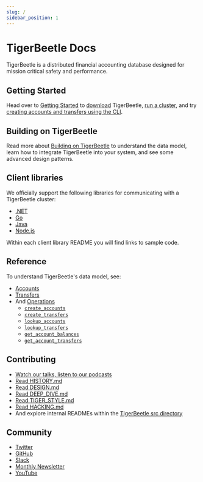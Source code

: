 ```yaml
---
slug: /
sidebar_position: 1
---
```


# TigerBeetle Docs

TigerBeetle is a distributed financial accounting database designed
for mission critical safety and performance.

## Getting Started

Head over to [Getting Started](./getting-started/README.md) to
[download](./getting-started/download.md) TigerBeetle, [run a
cluster](./getting-started/single-binary.md), and try [creating accounts and transfers using the
CLI](./getting-started/cli-repl.md).

## Building on TigerBeetle

Read more about [Building on TigerBeetle](./develop/README.md) to understand the
data model, learn how to integrate TigerBeetle into your system, and see some advanced design
patterns.

## Client libraries

We officially support the following libraries for communicating with a
TigerBeetle cluster:

- [.NET](/src/clients/dotnet/README.md)
- [Go](/src/clients/go/README.md)
- [Java](/src/clients/java/README.md)
- [Node.js](/src/clients/node/README.md)

Within each client library README you will find links to sample code.

## Reference

To understand TigerBeetle's data model, see:

- [Accounts](./reference/accounts.md)
- [Transfers](./reference/transfers.md)
- And [Operations](./reference/operations/index.md)
  - [`create_accounts`](./reference/operations/create_accounts.md)
  - [`create_transfers`](./reference/operations/create_transfers.md)
  - [`lookup_accounts`](./reference/operations/lookup_accounts.md)
  - [`lookup_transfers`](./reference/operations/lookup_transfers.md)
  - [`get_account_balances`](./reference/operations/get_account_balances.md)
  - [`get_account_transfers`](./reference/operations/get_account_transfers.md)

## Contributing

- [Watch our talks, listen to our podcasts](https://github.com/tigerbeetle/tigerbeetle/blob/main/docs/TALKS.md)
- [Read HISTORY.md](https://github.com/tigerbeetle/tigerbeetle/blob/main/docs/HISTORY.md)
- [Read DESIGN.md](https://github.com/tigerbeetle/tigerbeetle/blob/main/docs/DESIGN.md)
- [Read DEEP_DIVE.md](https://github.com/tigerbeetle/tigerbeetle/blob/main/docs/DEEP_DIVE.md)
- [Read TIGER_STYLE.md](https://github.com/tigerbeetle/tigerbeetle/blob/main/docs/TIGER_STYLE.md)
- [Read HACKING.md](https://github.com/tigerbeetle/tigerbeetle/blob/main/docs/HACKING.md)
- And explore internal READMEs within the [TigerBeetle src directory](https://github.com/tigerbeetle/tigerbeetle/tree/main/src)

## Community

- [Twitter](https://twitter.com/tigerbeetledb)
- [GitHub](https://github.com/tigerbeetle/tigerbeetle)
- [Slack](https://slack.tigerbeetle.com/invite)
- [Monthly Newsletter](https://mailchi.mp/8e9fa0f36056/subscribe-to-tigerbeetle)
- [YouTube](https://www.youtube.com/@tigerbeetledb)
